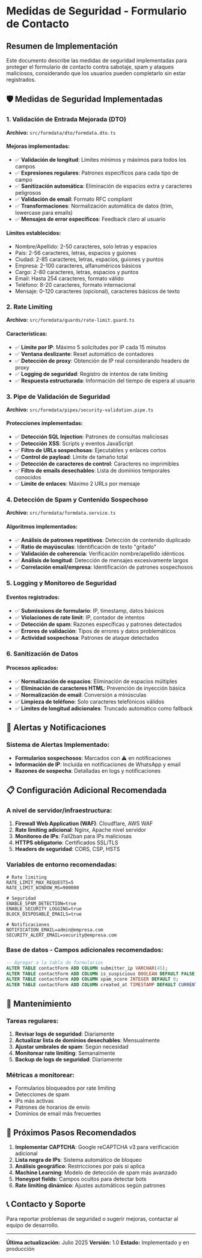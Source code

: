 # Medidas de Seguridad - Formulario de Contacto

## Resumen de Implementación

Este documento describe las medidas de seguridad implementadas para proteger el formulario de contacto contra sabotaje, spam y ataques maliciosos, considerando que los usuarios pueden completarlo sin estar registrados.

## 🛡️ Medidas de Seguridad Implementadas

### 1. Validación de Entrada Mejorada (DTO)

**Archivo:** `src/formdata/dto/formdata.dto.ts`

#### Mejoras implementadas:
- ✅ **Validación de longitud**: Límites mínimos y máximos para todos los campos
- ✅ **Expresiones regulares**: Patrones específicos para cada tipo de campo
- ✅ **Sanitización automática**: Eliminación de espacios extra y caracteres peligrosos
- ✅ **Validación de email**: Formato RFC compliant
- ✅ **Transformaciones**: Normalización automática de datos (trim, lowercase para emails)
- ✅ **Mensajes de error específicos**: Feedback claro al usuario

#### Límites establecidos:
- Nombre/Apellido: 2-50 caracteres, solo letras y espacios
- País: 2-56 caracteres, letras, espacios y guiones
- Ciudad: 2-85 caracteres, letras, espacios, guiones y puntos
- Empresa: 2-100 caracteres, alfanuméricos básicos
- Cargo: 2-80 caracteres, letras, espacios y puntos
- Email: Hasta 254 caracteres, formato válido
- Teléfono: 8-20 caracteres, formato internacional
- Mensaje: 0-120 caracteres (opcional), caracteres básicos de texto

### 2. Rate Limiting

**Archivo:** `src/formdata/guards/rate-limit.guard.ts`

#### Características:
- ✅ **Límite por IP**: Máximo 5 solicitudes por IP cada 15 minutos
- ✅ **Ventana deslizante**: Reset automático de contadores
- ✅ **Detección de proxy**: Obtención de IP real considerando headers de proxy
- ✅ **Logging de seguridad**: Registro de intentos de rate limiting
- ✅ **Respuesta estructurada**: Información del tiempo de espera al usuario

### 3. Pipe de Validación de Seguridad

**Archivo:** `src/formdata/pipes/security-validation.pipe.ts`

#### Protecciones implementadas:
- ✅ **Detección SQL Injection**: Patrones de consultas maliciosas
- ✅ **Detección XSS**: Scripts y eventos JavaScript
- ✅ **Filtro de URLs sospechosas**: Ejecutables y enlaces cortos
- ✅ **Control de payload**: Límite de tamaño total
- ✅ **Detección de caracteres de control**: Caracteres no imprimibles
- ✅ **Filtro de emails desechables**: Lista de dominios temporales conocidos
- ✅ **Límite de enlaces**: Máximo 2 URLs por mensaje

### 4. Detección de Spam y Contenido Sospechoso

**Archivo:** `src/formdata/formdata.service.ts`

#### Algoritmos implementados:
- ✅ **Análisis de patrones repetitivos**: Detección de contenido duplicado
- ✅ **Ratio de mayúsculas**: Identificación de texto "gritado"
- ✅ **Validación de coherencia**: Verificación nombre/apellido idénticos
- ✅ **Análisis de longitud**: Detección de mensajes excesivamente largos
- ✅ **Correlación email/empresa**: Identificación de patrones sospechosos

### 5. Logging y Monitoreo de Seguridad

#### Eventos registrados:
- ✅ **Submissions de formulario**: IP, timestamp, datos básicos
- ✅ **Violaciones de rate limit**: IP, contador de intentos
- ✅ **Detección de spam**: Razones específicas y patrones detectados
- ✅ **Errores de validación**: Tipos de errores y datos problemáticos
- ✅ **Actividad sospechosa**: Patrones de ataque detectados

### 6. Sanitización de Datos

#### Procesos aplicados:
- ✅ **Normalización de espacios**: Eliminación de espacios múltiples
- ✅ **Eliminación de caracteres HTML**: Prevención de inyección básica
- ✅ **Normalización de email**: Conversión a minúsculas
- ✅ **Limpieza de teléfono**: Solo caracteres telefónicos válidos
- ✅ **Límites de longitud adicionales**: Truncado automático como fallback

## 🚨 Alertas y Notificaciones

### Sistema de Alertas Implementado:
- **Formularios sospechosos**: Marcados con ⚠️ en notificaciones
- **Información de IP**: Incluida en notificaciones de WhatsApp y email
- **Razones de sospecha**: Detalladas en logs y notificaciones

## 📋 Configuración Adicional Recomendada

### A nivel de servidor/infraestructura:
1. **Firewall Web Application (WAF)**: Cloudflare, AWS WAF
2. **Rate limiting adicional**: Nginx, Apache nivel servidor
3. **Monitoreo de IPs**: Fail2ban para IPs maliciosas
4. **HTTPS obligatorio**: Certificados SSL/TLS
5. **Headers de seguridad**: CORS, CSP, HSTS

### Variables de entorno recomendadas:
```env
# Rate limiting
RATE_LIMIT_MAX_REQUESTS=5
RATE_LIMIT_WINDOW_MS=900000

# Seguridad
ENABLE_SPAM_DETECTION=true
ENABLE_SECURITY_LOGGING=true
BLOCK_DISPOSABLE_EMAILS=true

# Notificaciones
NOTIFICATION_EMAIL=admin@empresa.com
SECURITY_ALERT_EMAIL=security@empresa.com
```

### Base de datos - Campos adicionales recomendados:
```sql
-- Agregar a la tabla de formularios
ALTER TABLE contactForm ADD COLUMN submitter_ip VARCHAR(45);
ALTER TABLE contactForm ADD COLUMN is_suspicious BOOLEAN DEFAULT FALSE;
ALTER TABLE contactForm ADD COLUMN spam_score INTEGER DEFAULT 0;
ALTER TABLE contactForm ADD COLUMN created_at TIMESTAMP DEFAULT CURRENT_TIMESTAMP;
```

## 🔧 Mantenimiento

### Tareas regulares:
1. **Revisar logs de seguridad**: Diariamente
2. **Actualizar lista de dominios desechables**: Mensualmente
3. **Ajustar umbrales de spam**: Según necesidad
4. **Monitorear rate limiting**: Semanalmente
5. **Backup de logs de seguridad**: Diariamente

### Métricas a monitorear:
- Formularios bloqueados por rate limiting
- Detecciones de spam
- IPs más activas
- Patrones de horarios de envío
- Dominios de email más frecuentes

## 🚀 Próximos Pasos Recomendados

1. **Implementar CAPTCHA**: Google reCAPTCHA v3 para verificación adicional
2. **Lista negra de IPs**: Sistema automático de bloqueo
3. **Análisis geográfico**: Restricciones por país si aplica
4. **Machine Learning**: Modelo de detección de spam más avanzado
5. **Honeypot fields**: Campos ocultos para detectar bots
6. **Rate limiting dinámico**: Ajustes automáticos según patrones

## 📞 Contacto y Soporte

Para reportar problemas de seguridad o sugerir mejoras, contactar al equipo de desarrollo.

---
**Última actualización:** Julio 2025
**Versión:** 1.0
**Estado:** Implementado y en producción
